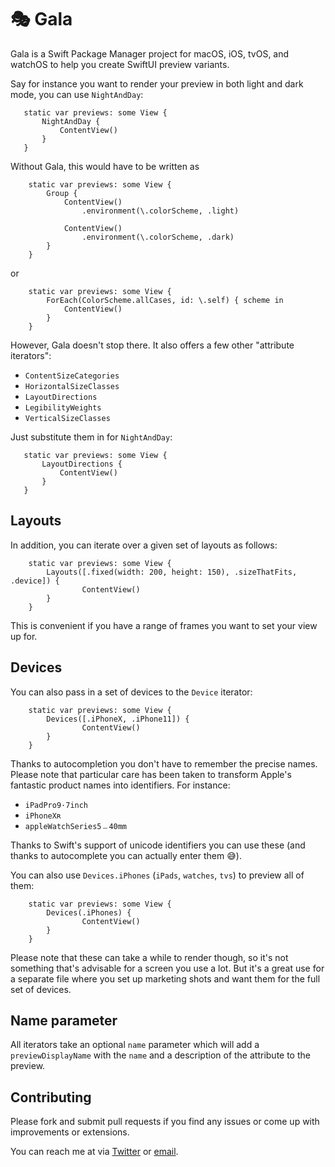 # 🎭 Gala

Gala is a Swift Package Manager project for macOS, iOS, tvOS, and watchOS to help you create SwiftUI preview variants.

Say for instance you want to render your preview in both light and dark mode, you can use `NightAndDay`:

```
   static var previews: some View {
       NightAndDay {
           ContentView()
       }
   }
```

Without Gala, this would have to be written as

```
    static var previews: some View {
        Group {
            ContentView()
                .environment(\.colorScheme, .light)

            ContentView()
                .environment(\.colorScheme, .dark)
        }
    }
```

or

```
    static var previews: some View {
        ForEach(ColorScheme.allCases, id: \.self) { scheme in
            ContentView()
        }
    }
```

However, Gala doesn't stop there. It also offers a few other "attribute iterators":

- `ContentSizeCategories`
- `HorizontalSizeClasses`
- `LayoutDirections`
- `LegibilityWeights`
- `VerticalSizeClasses`

Just substitute them in for `NightAndDay`:

```
   static var previews: some View {
       LayoutDirections {
           ContentView()
       }
   }
```

## Layouts

In addition, you can iterate over a given set of layouts as follows:

```
    static var previews: some View {
        Layouts([.fixed(width: 200, height: 150), .sizeThatFits, .device]) {
                ContentView()
        }
    }
```

This is convenient if you have a range of frames you want to set your view up for.

## Devices

You can also pass in a set of devices to the `Device` iterator:

```
    static var previews: some View {
        Devices([.iPhoneX, .iPhone11]) {
                ContentView()
        }
    }
```

Thanks to autocompletion you don't have to remember the precise names. Please note that particular care has been taken to transform Apple's fantastic product names into identifiers. For instance:

- `iPadPro9·7inch`
- `iPhoneXʀ`
- `appleWatchSeries5﹘40mm`

Thanks to Swift's support of unicode identifiers you can use these (and thanks to autocomplete you can actually enter them 😅).

You can also use `Devices.iPhones` (`iPads`, `watches`, `tvs`) to preview all of them:

```
    static var previews: some View {
        Devices(.iPhones) {
                ContentView()
        }
    }
```

Please note that these can take a while to render though, so it's not something that's advisable for a screen you use a lot. But it's a great use for a separate file where you set up marketing shots and want them for the full set of devices.

## Name parameter

All iterators take an optional `name` parameter which will add a `previewDisplayName` with the `name` and a description of the attribute to the preview.

## Contributing

Please fork and submit pull requests if you find any issues or come up with improvements or extensions.

You can reach me at via [Twitter](https://twitter.com/_sa_s) or [email](mailto:sas+blog@finestructure.co).
